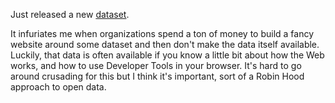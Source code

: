 Just released a new [dataset](https://github.com/louispotok/green-cooling-data).

It infuriates me when organizations spend a ton of money to build a fancy website around some dataset and then don't make the data itself available. Luckily, that data is often available if you know a little bit about how the Web works, and how to use Developer Tools in your browser. It's hard to go around crusading for this but I think it's important, sort of a Robin Hood approach to open data.


